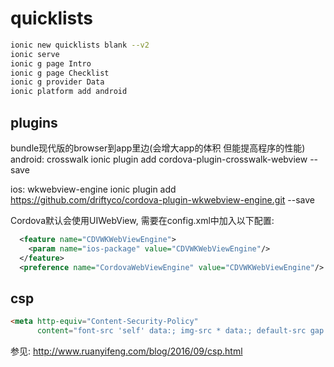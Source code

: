 quicklists
===

```sh
ionic new quicklists blank --v2
ionic serve
ionic g page Intro
ionic g page Checklist
ionic g provider Data
ionic platform add android
```
## plugins
bundle现代版的browser到app里边(会增大app的体积 但能提高程序的性能)
android: crosswalk
ionic plugin add cordova-plugin-crosswalk-webview --save

ios: wkwebview-engine
ionic plugin add https://github.com/driftyco/cordova-plugin-wkwebview-engine.git --save

Cordova默认会使用UIWebView, 需要在config.xml中加入以下配置:
```xml
  <feature name="CDVWKWebViewEngine">
    <param name="ios-package" value="CDVWKWebViewEngine"/>
  </feature>
  <preference name="CordovaWebViewEngine" value="CDVWKWebViewEngine"/>
```

## csp
```html
<meta http-equiv="Content-Security-Policy"
      content="font-src 'self' data:; img-src * data:; default-src gap://ready file://* *; script-src 'self' 'unsafe-inline' 'unsafe-eval' *; style-src 'self' 'unsafe-inline' *">
```
参见: http://www.ruanyifeng.com/blog/2016/09/csp.html

